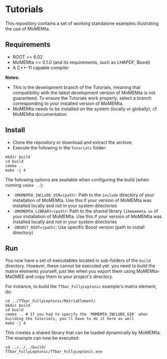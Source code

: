 # Tutorials
This repository contains a set of working standalone examples illustrating the use of MoMEMta.

## Requirements

- ROOT >= 6.02
- MoMEMta >= 0.1.0 (and its requirements, such as LHAPDF, Boost)
- A C++-11 capable compiler

**Notes**:
- This is the development branch of the Tutorials, meaning that compatibility with the latest development version of MoMEMta is not guaranteed.
To ensure the Tutorials work properly, select a branch corresponding to your installed version of MoMEMta.
- MoMEMta needs to be installed on the system (locally or globally), cf. MoMEMta documentation

## Install

- Clone the repository or download and extract the archive.
- Execute the following in the `Tutorials` folder:
```
mkdir build
cd build
cmake ..
make -j 4
```

The following options are available when configuring the build (when running `cmake ..`):
- `-DMOMEMTA_INCLUDE_DIR=(path)`: Path to the `include` directory of your installation of MoMEMta. Use this if your version of MoMEMta was installed locally and not in your system directories
- `-DMOMEMTA_LIBRARY=(path)`: Path to the shared library `libmomemta.so` of your installation of MoMEMta. Use this if your version of MoMEMta was installed locally and not in your system directories
- `-DBOOST_ROOT=(path)`: Use specific Boost version (path to install directory)

## Run

You now have a set of executables located in sub-folders of the `build` directory. 
However, these cannot be executed yet: you need to build the matrix elements yourself,
just like when you export them using MoMEMta-MaGMEE and copy them to your project's directory.

For instance, to build the `TTbar_FullyLeptonic` example's matrix element, do:
```
cd ../TTbar_FullyLeptonic/MatrixElement/
mkdir build
cd build
cmake .. # If you had to specify the `MOMEMTA_INCLUDE_DIR´ when building the tutorials, you'll have to do it here as well
make -j 4
```
This creates a shared library that can be loaded dynamically by MoMEMta. The example can now be executed:
```
cd ../../../build/
TTbar_FullyLeptonic/TTbar_FullyLeptonic.exe
```
